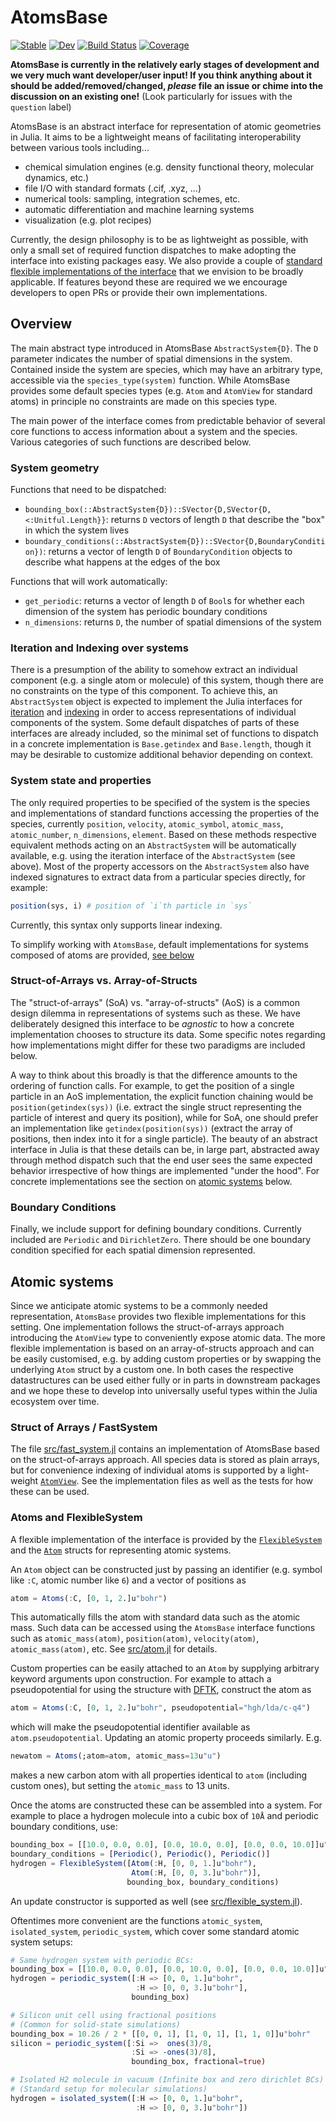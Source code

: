 # AtomsBase

[![Stable](https://img.shields.io/badge/docs-stable-blue.svg)](https://JuliaMolSim.github.io/AtomsBase.jl/stable)
[![Dev](https://img.shields.io/badge/docs-dev-blue.svg)](https://JuliaMolSim.github.io/AtomsBase.jl/dev)
[![Build Status](https://github.com/JuliaMolSim/AtomsBase.jl/workflows/CI/badge.svg)](https://github.com/JuliaMolSim/AtomsBase.jl/actions)
[![Coverage](https://codecov.io/gh/JuliaMolSim/AtomsBase.jl/branch/master/graph/badge.svg)](https://codecov.io/gh/JuliaMolSim/AtomsBase.jl)

**AtomsBase is currently in the relatively early stages of development and we very much want developer/user input! If you think anything about it should be added/removed/changed, _please_ file an issue or chime into the discussion on an existing one!** (Look particularly for issues with the `question` label)

AtomsBase is an abstract interface for representation of atomic geometries in Julia. It aims to be a lightweight means of facilitating interoperability between various tools including...
* chemical simulation engines (e.g. density functional theory, molecular dynamics, etc.)
* file I/O with standard formats (.cif, .xyz, ...)
* numerical tools: sampling, integration schemes, etc.
* automatic differentiation and machine learning systems
* visualization (e.g. plot recipes)

Currently, the design philosophy is to be as lightweight as possible, with only
a small set of required function dispatches to make adopting the interface into
existing packages easy. We also provide a couple of
[standard flexible implementations of the interface](#atomic-systems)
that we envision to be broadly applicable.
If features beyond these are required we
we encourage developers to open PRs or provide their own implementations.

## Overview
The main abstract type introduced in AtomsBase `AbstractSystem{D}`. The `D`
parameter indicates the number of spatial dimensions in the system.
Contained inside the system are species, which may have an arbitrary type,
accessible via the `species_type(system)` function.
While AtomsBase provides some default species types (e.g. `Atom` and `AtomView`
for standard atoms) in principle no constraints are made on this species type.

The main power of the interface comes from predictable behavior of several core
functions to access information about a system and the species.
Various categories of such functions are described below.

### System geometry
Functions that need to be dispatched:
* `bounding_box(::AbstractSystem{D})::SVector{D,SVector{D,<:Unitful.Length}}`: returns `D` vectors of length `D` that describe the "box" in which the system lives
* `boundary_conditions(::AbstractSystem{D})::SVector{D,BoundaryCondition})`: returns a vector of length `D` of `BoundaryCondition` objects to describe what happens at the edges of the box

Functions that will work automatically:
* `get_periodic`: returns a vector of length `D` of `Bool`s for whether each dimension of the system has periodic boundary conditions
* `n_dimensions`: returns `D`, the number of spatial dimensions of the system

### Iteration and Indexing over systems
There is a presumption of the ability to somehow extract an individual
component (e.g. a single atom or molecule) of this system, though there are no
constraints on the type of this component. To achieve this, an `AbstractSystem`
object is expected to implement the Julia interfaces for
[iteration](https://docs.julialang.org/en/v1/manual/interfaces/#man-interface-iteration)
and [indexing](https://docs.julialang.org/en/v1/manual/interfaces/#Indexing) in
order to access representations of individual components of the system. Some
default dispatches of parts of these interfaces are already included, so the
minimal set of functions to dispatch in a concrete implementation is
`Base.getindex` and `Base.length`, though it may be desirable to customize
additional behavior depending on context.

### System state and properties
The only required properties to be specified of the system is the species
and implementations of standard functions accessing the properties of the species,
currently `position`, `velocity`, `atomic_symbol`, `atomic_mass`, `atomic_number`,
`n_dimensions`, `element`. Based on these methods respective equivalent methods acting
on an `AbstractSystem` will be automatically available, e.g. using the iteration
interface of the `AbstractSystem` (see above). Most of the property accessors on the
`AbstractSystem` also have indexed signatures to extract data from a particular species
directly, for example:
```julia
position(sys, i) # position of `i`th particle in `sys`
```
Currently, this syntax only supports linear indexing.

To simplify working with `AtomsBase`, default implementations for systems
composed of atoms are provided, [see below](#atomic-systems)

### Struct-of-Arrays vs. Array-of-Structs
The "struct-of-arrays" (SoA) vs. "array-of-structs" (AoS) is a common design
dilemma in representations of systems such as these. We have deliberately
designed this interface to be _agnostic_ to how a concrete implementation
chooses to structure its data. Some specific notes regarding how
implementations might differ for these two paradigms are included below.

A way to think about this broadly is that the difference amounts to the
ordering of function calls. For example, to get the position of a single
particle in an AoS implementation, the explicit function chaining would be
`position(getindex(sys))` (i.e. extract the single struct representing the
particle of interest and query its position), while for SoA, one should prefer
an implementation like `getindex(position(sys))` (extract the array of
positions, then index into it for a single particle). The beauty of an abstract
interface in Julia is that these details can be, in large part, abstracted away
through method dispatch such that the end user sees the same expected behavior
irrespective of how things are implemented "under the hood".
For concrete implementations see the section on [atomic systems](#atomic-systems) below.

### Boundary Conditions
Finally, we include support for defining boundary conditions. Currently
included are `Periodic` and `DirichletZero`. There should be one boundary
condition specified for each spatial dimension represented.

## Atomic systems
Since we anticipate atomic systems to be a commonly needed representation,
`AtomsBase` provides two flexible implementations for this setting.
One implementation follows the struct-of-arrays approach introducing the `AtomView`
type to conveniently expose atomic data.
The more flexible implementation is based on an array-of-structs approach
and can be easily customised, e.g. by adding custom properties or by swapping
the underlying `Atom` struct by a custom one.
In both cases the respective datastructures can be used either fully
or in parts in downstream packages and we hope these to develop into universally
useful types within the Julia ecosystem over time.

### Struct of Arrays / FastSystem
The file [src/fast_system.jl](src/fast_system.jl) contains an implementation of
AtomsBase based on the struct-of-arrays approach. All species data is stored
as plain arrays, but for convenience indexing of individual atoms is supported
by a light-weight [`AtomView`](src/atomview.jl). See the implementation files
as well as the tests for how these can be used.

### Atoms and FlexibleSystem
A flexible implementation of the interface is provided by the
[`FlexibleSystem`]( src/flexible_system.jl) and the [`Atom`]( src/atom.jl) structs
for representing atomic systems.

An `Atom` object can be constructed
just by passing an identifier (e.g. symbol like `:C`, atomic number like `6`) and a vector
of positions as
```julia
atom = Atoms(:C, [0, 1, 2.]u"bohr")
```
This automatically fills the atom with standard data such as the atomic mass. Such data
can be accessed using the `AtomsBase` interface functions
such as `atomic_mass(atom)`, `position(atom)`, `velocity(atom)`, `atomic_mass(atom)`, etc.
See [src/atom.jl](src/atom.jl) for details.

Custom properties can be easily attached to an `Atom` by supplying arbitrary
keyword arguments upon construction. For example to attach a pseudopotential
for using the structure with [DFTK](https://dftk.org), construct the atom as
```julia
atom = Atoms(:C, [0, 1, 2.]u"bohr", pseudopotential="hgh/lda/c-q4")
```
which will make the pseudopotential identifier available as `atom.pseudopotential`.
Updating an atomic property proceeds similarly. E.g.
```julia
newatom = Atoms(;atom=atom, atomic_mass=13u"u")
```
makes a new carbon atom with all properties identical to `atom` (including custom ones),
but setting the `atomic_mass` to 13 units.

Once the atoms are constructed these can be assembled into a system.
For example to place a hydrogen molecule into a cubic box of `10Å` and periodic
boundary conditions, use:
```julia
bounding_box = [[10.0, 0.0, 0.0], [0.0, 10.0, 0.0], [0.0, 0.0, 10.0]]u"Å"
boundary_conditions = [Periodic(), Periodic(), Periodic()]
hydrogen = FlexibleSystem([Atom(:H, [0, 0, 1.]u"bohr"),
                           Atom(:H, [0, 0, 3.]u"bohr")],
                          bounding_box, boundary_conditions)
```
An update constructor is supported as well (see [src/flexible_system.jl](src/flexible_system.jl)).

Oftentimes more convenient are the functions
`atomic_system`, `isolated_system`, `periodic_system`,
which cover some standard atomic system setups:
```julia
# Same hydrogen system with periodic BCs:
bounding_box = [[10.0, 0.0, 0.0], [0.0, 10.0, 0.0], [0.0, 0.0, 10.0]]u"Å"
hydrogen = periodic_system([:H => [0, 0, 1.]u"bohr",
                            :H => [0, 0, 3.]u"bohr"],
                           bounding_box)

# Silicon unit cell using fractional positions
# (Common for solid-state simulations)
bounding_box = 10.26 / 2 * [[0, 0, 1], [1, 0, 1], [1, 1, 0]]u"bohr"
silicon = periodic_system([:Si =>  ones(3)/8,
                           :Si => -ones(3)/8],
                           bounding_box, fractional=true)

# Isolated H2 molecule in vacuum (Infinite box and zero dirichlet BCs)
# (Standard setup for molecular simulations)
hydrogen = isolated_system([:H => [0, 0, 1.]u"bohr",
                            :H => [0, 0, 3.]u"bohr"])

```

